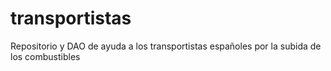 # transportistas
Repositorio y DAO de ayuda a los transportistas españoles por la subida de los combustibles
